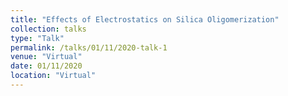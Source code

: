 ```yaml
---
title: "Effects of Electrostatics on Silica Oligomerization"
collection: talks
type: "Talk"
permalink: /talks/01/11/2020-talk-1
venue: "Virtual"
date: 01/11/2020
location: "Virtual"
---
```

